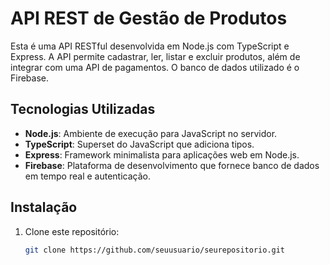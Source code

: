 # API REST de Gestão de Produtos

Esta é uma API RESTful desenvolvida em Node.js com TypeScript e Express. A API permite cadastrar, ler, listar e excluir produtos, além de integrar com uma API de pagamentos. 
O banco de dados utilizado é o Firebase.


## Tecnologias Utilizadas

- **Node.js**: Ambiente de execução para JavaScript no servidor.
- **TypeScript**: Superset do JavaScript que adiciona tipos.
- **Express**: Framework minimalista para aplicações web em Node.js.
- **Firebase**: Plataforma de desenvolvimento que fornece banco de dados em tempo real e autenticação.

## Instalação

1. Clone este repositório:
   ```bash
   git clone https://github.com/seuusuario/seurepositorio.git
